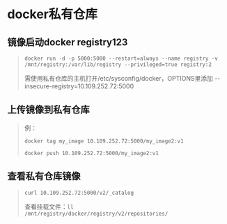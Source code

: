 # docker私有仓库
## 镜像启动docker registry123
><code>docker run -d -p 5000:5000 --restart=always --name registry -v /mnt/registry:/var/lib/registry --privileged=true registry:2</code>
>
>需使用私有仓库的主机打开/etc/sysconfig/docker，OPTIONS里添加 --insecure-registry=10.109.252.72:5000
## 上传镜像到私有仓库
>例：
>
><code>docker tag my_image 10.109.252.72:5000/my_image2:v1</code>
>
> <code>docker push 10.109.252.72:5000/my_image2:v1</code>
## 查看私有仓库镜像 
><code>curl 10.109.252.72:5000/v2/_catalog</code>
>
>查看挂载文件：<code>ll /mnt/registry/docker/registry/v2/repositories/</code>

  